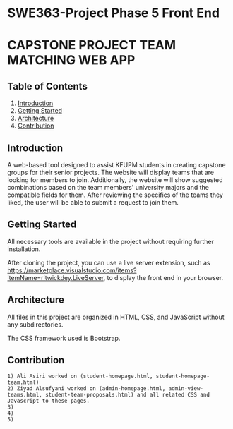 # SWE363-Project Phase 5 Front End

# CAPSTONE PROJECT TEAM MATCHING WEB APP

## Table of Contents
1. [Introduction](#introduction)
2. [Getting Started](#getting-started)
3. [Architecture](#architecture)
4. [Contribution](#contribution)

## Introduction
 A web-based tool designed to assist KFUPM students in creating
 capstone groups for their senior projects. The website will
 display teams that are looking for members to join. Additionally,
 the website will show suggested combinations based on the team
 members' university majors and the compatible fields for them.
 After reviewing the specifics of the teams they liked, the user will
 be able to submit a request to join them.


## Getting Started
All necessary tools are available in the project without requiring further installation.

After cloning the project, you can use a live server extension, such as https://marketplace.visualstudio.com/items?itemName=ritwickdey.LiveServer, to display the front end in your browser.

## Architecture
All files in this project are organized in HTML, CSS, and JavaScript without any subdirectories. 

The CSS framework used is Bootstrap.


## Contribution
    1) Ali Asiri worked on (student-homepage.html, student-homepage-team.html) 
    2) Ziyad Alsufyani worked on (admin-homepage.html, admin-view-teams.html, student-team-proposals.html) and all related CSS and Javascript to these pages.
    3) 
    4)
    5)